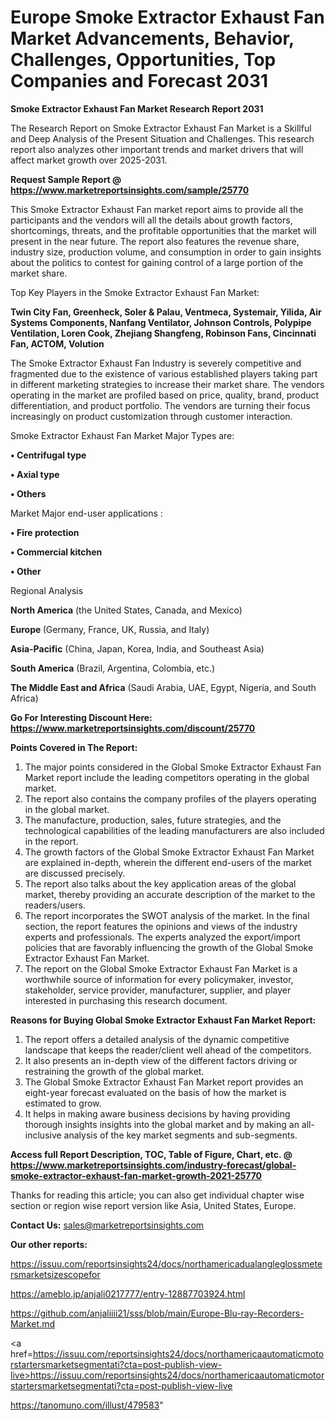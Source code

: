# Europe Smoke Extractor Exhaust Fan Market Advancements, Behavior, Challenges, Opportunities, Top Companies and Forecast 2031

<strong>Smoke Extractor Exhaust Fan Market Research Report 2031</strong>

The Research Report on Smoke Extractor Exhaust Fan Market is a Skillful and Deep Analysis of the Present Situation and Challenges. This research report also analyzes other important trends and market drivers that will affect market growth over 2025-2031.

<strong>Request Sample Report @ <a href=https://www.marketreportsinsights.com/sample/25770>https://www.marketreportsinsights.com/sample/25770</a></strong>

This Smoke Extractor Exhaust Fan market report aims to provide all the participants and the vendors will all the details about growth factors, shortcomings, threats, and the profitable opportunities that the market will present in the near future. The report also features the revenue share, industry size, production volume, and consumption in order to gain insights about the politics to contest for gaining control of a large portion of the market share.

Top Key Players in the Smoke Extractor Exhaust Fan Market:

<strong>Twin City Fan, Greenheck, Soler & Palau, Ventmeca, Systemair, Yilida, Air Systems Components, Nanfang Ventilator, Johnson Controls, Polypipe Ventilation, Loren Cook, Zhejiang Shangfeng, Robinson Fans, Cincinnati Fan, ACTOM, Volution</strong>

The Smoke Extractor Exhaust Fan Industry is severely competitive and fragmented due to the existence of various established players taking part in different marketing strategies to increase their market share. The vendors operating in the market are profiled based on price, quality, brand, product differentiation, and product portfolio. The vendors are turning their focus increasingly on product customization through customer interaction.

Smoke Extractor Exhaust Fan Market Major Types are:

<strong>• Centrifugal type

• Axial type

• Others</strong>

Market Major end-user applications :

<strong>• Fire protection

• Commercial kitchen

• Other</strong>

Regional Analysis

</u><strong><b>North America</b></strong> (the United States, Canada, and Mexico)

<strong><b>Europe </b></strong>(Germany, France, UK, Russia, and Italy)

<strong><b>Asia-Pacific</b></strong> (China, Japan, Korea, India, and Southeast Asia)

<strong><b>South America</b></strong> (Brazil, Argentina, Colombia, etc.)

<strong><b>The Middle East and Africa</b></strong> (Saudi Arabia, UAE, Egypt, Nigeria, and South Africa)

<strong>Go For Interesting Discount Here: <a href=https://www.marketreportsinsights.com/discount/25770>https://www.marketreportsinsights.com/discount/25770</a></strong>

<strong>Points Covered in The Report:</strong>
<ol>
  <li>The major points considered in the Global Smoke Extractor Exhaust Fan Market report include the leading competitors operating in the global market.</li>
  <li>The report also contains the company profiles of the players operating in the global market.</li>
  <li>The manufacture, production, sales, future strategies, and the technological capabilities of the leading manufacturers are also included in the report.</li>
  <li>The growth factors of the Global Smoke Extractor Exhaust Fan Market are explained in-depth, wherein the different end-users of the market are discussed precisely.</li>
  <li>The report also talks about the key application areas of the global market, thereby providing an accurate description of the market to the readers/users.</li>
  <li>The report incorporates the SWOT analysis of the market. In the final section, the report features the opinions and views of the industry experts and professionals. The experts analyzed the export/import policies that are favorably influencing the growth of the Global Smoke Extractor Exhaust Fan Market.</li>
  <li>The report on the Global Smoke Extractor Exhaust Fan Market is a worthwhile source of information for every policymaker, investor, stakeholder, service provider, manufacturer, supplier, and player interested in purchasing this research document.</li>
</ol>
<strong>Reasons for Buying Global Smoke Extractor Exhaust Fan Market Report:</strong>

<ol>
  <li>The report offers a detailed analysis of the dynamic competitive landscape that keeps the reader/client well ahead of the competitors.</li>
  <li>It also presents an in-depth view of the different factors driving or restraining the growth of the global market.</li>
  <li>The Global Smoke Extractor Exhaust Fan Market report provides an eight-year forecast evaluated on the basis of how the market is estimated to grow.</li>
  <li>It helps in making aware business decisions by having providing thorough insights insights into the global market and by making an all-inclusive analysis of the key market segments and sub-segments.</li>
</ol>
<strong>Access full Report Description, TOC, Table of Figure, Chart, etc. @ <a href=https://www.marketreportsinsights.com/industry-forecast/global-smoke-extractor-exhaust-fan-market-growth-2021-25770>https://www.marketreportsinsights.com/industry-forecast/global-smoke-extractor-exhaust-fan-market-growth-2021-25770</a></strong>


Thanks for reading this article; you can also get individual chapter wise section or region wise report version like Asia, United States, Europe.

<strong>Contact Us:</strong>
sales@marketreportsinsights.com

<strong>Our other reports:</strong>

<a href=https://issuu.com/reportsinsights24/docs/northamericadualangleglossmetersmarketsizescopefor>https://issuu.com/reportsinsights24/docs/northamericadualangleglossmetersmarketsizescopefor</a>

<a href=https://ameblo.jp/anjali0217777/entry-12887703924.html>https://ameblo.jp/anjali0217777/entry-12887703924.html</a>

<a href=https://github.com/anjaliiii21/sss/blob/main/Europe-Blu-ray-Recorders-Market.md>https://github.com/anjaliiii21/sss/blob/main/Europe-Blu-ray-Recorders-Market.md</a>

<a href=https://issuu.com/reportsinsights24/docs/northamericaautomaticmotorstartersmarketsegmentati?cta=post-publish-view-live>https://issuu.com/reportsinsights24/docs/northamericaautomaticmotorstartersmarketsegmentati?cta=post-publish-view-live</a>

<a href=https://tanomuno.com/illust/479583>https://tanomuno.com/illust/479583</a>"
